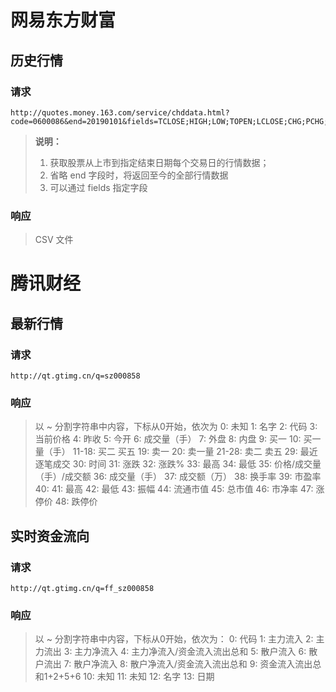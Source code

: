 # 网易东方财富

## 历史行情

### 请求

```
http://quotes.money.163.com/service/chddata.html?code=0600086&end=20190101&fields=TCLOSE;HIGH;LOW;TOPEN;LCLOSE;CHG;PCHG;TURNOVER;VOTURNOVER;VATURNOVER;TCAP;MCAP
```

> **说明：**
>
> 1. 获取股票从上市到指定结束日期每个交易日的行情数据；
> 2. 省略 end 字段时，将返回至今的全部行情数据
> 3. 可以通过 fields 指定字段

### 响应

> CSV 文件



# 腾讯财经

## 最新行情

### 请求

```
http://qt.gtimg.cn/q=sz000858
```

### 响应

> 以 ~ 分割字符串中内容，下标从0开始，依次为
>  0: 未知
>  1: 名字
>  2: 代码
>  3: 当前价格
>  4: 昨收
>  5: 今开
>  6: 成交量（手）
>  7: 外盘
>  8: 内盘
>  9: 买一
> 10: 买一量（手）
> 11-18: 买二 买五
> 19: 卖一
> 20: 卖一量
> 21-28: 卖二 卖五
> 29: 最近逐笔成交
> 30: 时间
> 31: 涨跌
> 32: 涨跌%
> 33: 最高
> 34: 最低
> 35: 价格/成交量（手）/成交额
> 36: 成交量（手）
> 37: 成交额（万）
> 38: 换手率
> 39: 市盈率
> 40: 
> 41: 最高
> 42: 最低
> 43: 振幅
> 44: 流通市值
> 45: 总市值
> 46: 市净率
> 47: 涨停价
> 48: 跌停价

## 实时资金流向

### 请求

```
http://qt.gtimg.cn/q=ff_sz000858
```

### 响应

> 以 ~ 分割字符串中内容，下标从0开始，依次为：
>  0: 代码
>  1: 主力流入
>  2: 主力流出
>  3: 主力净流入
>  4: 主力净流入/资金流入流出总和
>  5: 散户流入
>  6: 散户流出
>  7: 散户净流入
>  8: 散户净流入/资金流入流出总和
>  9: 资金流入流出总和1+2+5+6
> 10: 未知
> 11: 未知
> 12: 名字
> 13: 日期